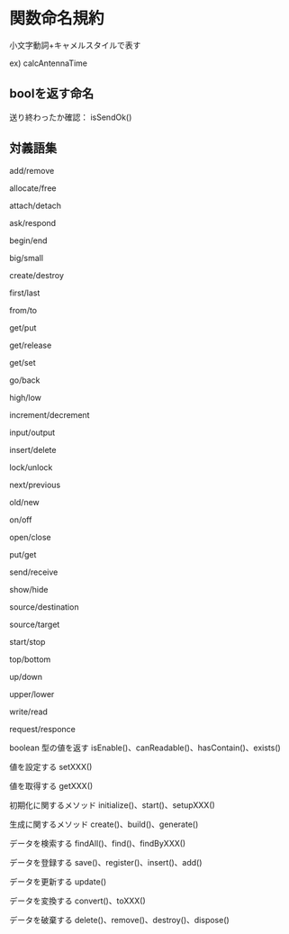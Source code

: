 # 関数命名規約

小文字動詞+キャメルスタイルで表す


ex) calcAntennaTime


## boolを返す命名

送り終わったか確認： isSendOk()


## 対義語集

add/remove

allocate/free

attach/detach

ask/respond

begin/end

big/small

create/destroy

first/last

from/to

get/put

get/release

get/set

go/back

high/low

increment/decrement

input/output

insert/delete

lock/unlock

next/previous

old/new

on/off

open/close

put/get

send/receive

show/hide

source/destination

source/target

start/stop

top/bottom

up/down

upper/lower

write/read

request/responce


boolean 型の値を返す	isEnable()、canReadable()、hasContain()、exists()

値を設定する	setXXX()

値を取得する	getXXX()

初期化に関するメソッド	initialize()、start()、setupXXX()

生成に関するメソッド	create()、build()、generate()

データを検索する	findAll()、find()、findByXXX()

データを登録する	save()、register()、insert()、add()

データを更新する	update()

データを変換する	convert()、toXXX()

データを破棄する	delete()、remove()、destroy()、dispose()





